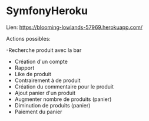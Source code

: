 # SymfonyHeroku

Lien: https://blooming-lowlands-57969.herokuapp.com/

Actions possibles:

-Recherche produit avec la bar
- Création d'un compte
- Rapport
- Like de produit
- Contrairement à de produit
- Création du commentaire pour le produit
- Ajout panier d'un produit
- Augmenter nombre de produits (panier)
- Diminution de produits (panier)
- Paiement du panier

